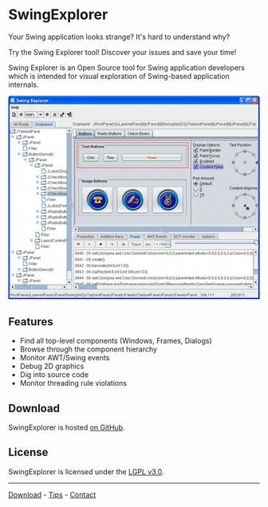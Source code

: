 SwingExplorer
=============

Your Swing application looks strange? It's hard to understand why?

Try the Swing Explorer tool! Discover your issues and save your time!

Swing Explorer is an Open Source tool for Swing application developers which is intended for visual exploration of Swing-based application internals.

![Swing Explorer inspecting Swing Set](images/swing_explorer_swing_set.jpg)

## Features

* Find all top-level components (Windows, Frames, Dialogs)
* Browse through the component hierarchy
* Monitor AWT/Swing events
* Debug 2D graphics
* Dig into source code
* Monitor threading rule violations

## Download

SwingExplorer is hosted [on GitHub](https://github.com/swingexplorer/swingexplorer-core).

## License

SwingExplorer is licensed under the [LGPL v3.0](https://www.gnu.org/licenses/lgpl-3.0.en.html).

------------


[Download](Download.html) - [Tips](Tips.html) - [Contact](Contacts.html)
